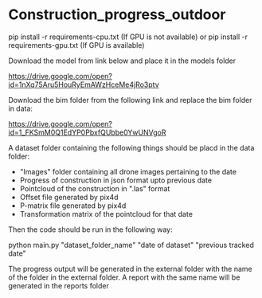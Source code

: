 # Construction_progress_outdoor


pip install -r requirements-cpu.txt (If GPU is not available)
               or
pip install -r requirements-gpu.txt (If GPU is available)

Download the model from link below and place it in the models folder

https://drive.google.com/open?id=1nXq75Aru5HouRyEmAWzHceMe4jRo3ptv

Download the bim folder from the following link and replace the bim folder in data:

https://drive.google.com/open?id=1_FKSmM0Q1EdYP0PbxfQUbbe0YwUNVgoR

A dataset folder containing the following things should be placd in the data folder:
    
*  "Images" folder containing all drone images pertaining to the date
*  Progress of construction in json format upto previous date
*  Pointcloud of the construction in ".las" format
*  Offset file generated by pix4d
*  P-matrix file generated by pix4d
*  Transformation matrix of the pointcloud for that date

    
Then the code should be run in the following way:

python main.py "dataset_folder_name" "date of dataset" "previous tracked date"

The progress output will be generated in the external folder with the name of the folder in the external folder. A report with the same name will be generated in the reports folder 